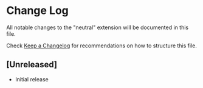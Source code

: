 # Change Log

All notable changes to the "neutral" extension will be documented in this file.

Check [Keep a Changelog](http://keepachangelog.com/) for recommendations on how to structure this file.

## [Unreleased]

- Initial release